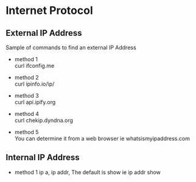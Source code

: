 # Internet Protocol

## External IP Address

Sample of commands to find an external IP Address


- method 1  
	curl ifconfig.me  
	
- method 2  
	curl ipinfo.io/ip/ 

- method 3  
	curl api.ipify.org

- method 4  
	curl chekip.dyndna.org

- method 5  
	You can determine it from a web browser ie whatsismyipaddress.com
	

## Internal IP Address

- method 1
	ip a, ip addr, The default is show ie ip addr show
